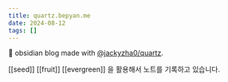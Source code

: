 ```yaml
---
title: quartz.bepyan.me
date: 2024-08-12
tags: []
---
```

🌱 obsidian blog made with [@jackyzha0/quartz](https://quartz.jzhao.xyz/).

[[seed]] [[fruit]] [[evergreen]] 을 활용해서 노트를 기록하고 있습니다.
